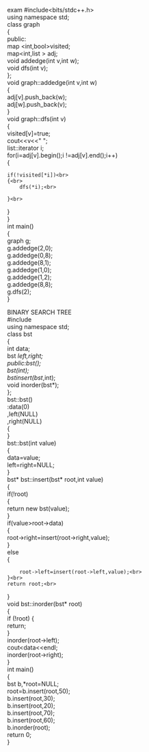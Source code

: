 

exam
#include<bits/stdc++.h><br>
using namespace std;<br>
class graph<br>
{<br>
	public:<br>
	map <int,bool>visited;<br>
	map<int,list<int> > adj;<br>
	void addedge(int v,int w);<br>
	void dfs(int v);	<br>
};<br>
void graph::addedge(int v,int w)<br>
{<br>
	adj[v].push_back(w);<br>
	adj[w].push_back(v);<br>
}<br>
void graph::dfs(int v)<br>
{<br>
	visited[v]=true;<br>
	cout<<v<<" ";<br>
	list<int>::iterator i;<br>
	for(i=adj[v].begin();i !=adj[v].end();i++)<br>
	{<br>
	
	if(!visited[*i])<br>
	{<br>
		dfs(*i);<br>
		
	}<br>
}<br>
}<br>
int main()<br>
{<br>
	 graph g;<br>
		g.addedge(2,0);<br>
	g.addedge(0,8);<br>
	g.addedge(8,1);<br>
	g.addedge(1,0);<br>
	g.addedge(1,2);<br>
	g.addedge(8,8);<br>
	g.dfs(2);<br>
}<br>

	
	
	
	
BINARY SEARCH TREE<br>
	#include<iostream><br>
using namespace std;<br>
class bst<br>
{<br>
	int data;<br>
	bst *left,*right;<br>
	public:bst();<br>
	bst(int);<br>
	bst*insert(bst*,int);<br>
	void inorder(bst*);<br>
};<br>
bst::bst()<br>
:data(0)<br>
,left(NULL)<br>
,right(NULL)<br>
{<br>
}<br>
bst::bst(int value)<br>
{<br>
	data=value;<br>
left=right=NULL;<br>
}<br>
bst* bst::insert(bst* root,int value)<br>
{<br>
	if(!root)<br>
	{<br>
		return new bst(value);<br>
	}<br>
	if(value>root->data)<br>
	{<br>
		root->right=insert(root->right,value);<br>
	}<br>
	else<br>
	{<br>
	
		root->left=insert(root->left,value);<br>
	}<br>
	return root;<br>
}<br>
void bst::inorder(bst* root)<br>
{<br>
	if (!root) {<br>
        return;<br>
    }<br>
	inorder(root->left);<br>
	cout<<root->data<<endl;<br>
	inorder(root->right);<br>
}<br>
int main()<br>
{<br>
	bst b,*root=NULL;<br>
	root=b.insert(root,50);<br>
	b.insert(root,30);<br>
	b.insert(root,20);<br>
	b.insert(root,70);<br>
	b.insert(root,60);<br>
	b.inorder(root);<br>
	return 0;<br>
}<br>
	
